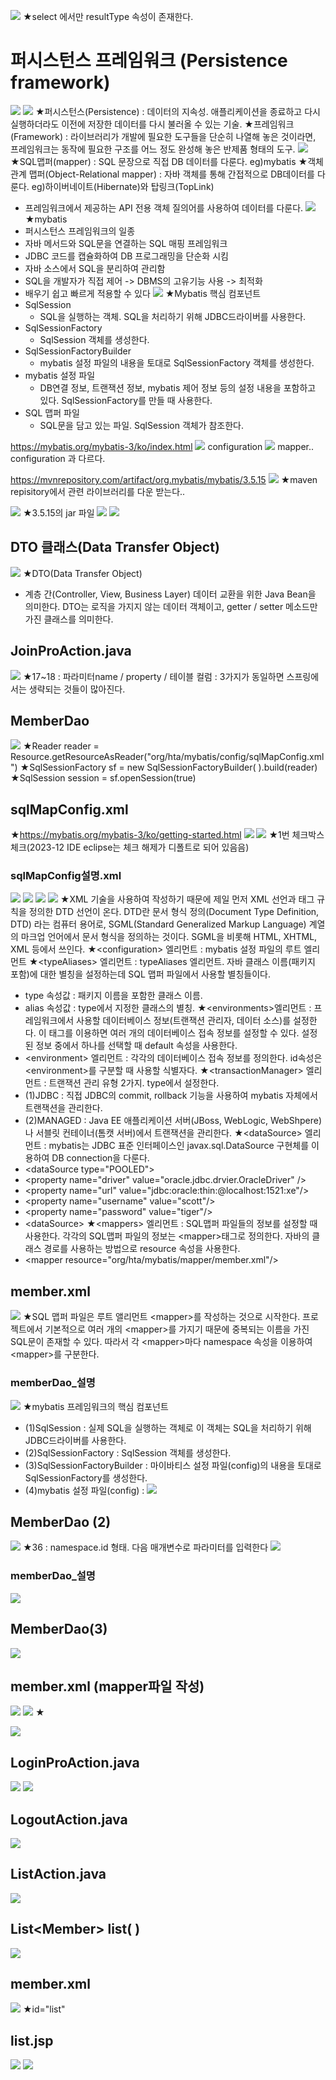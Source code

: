 ![](../image/Pasted%20image%2020240412090917.png)
★select 에서만 resultType 속성이 존재한다.

# 퍼시스턴스 프레임워크 (Persistence framework)
![](../image/Pasted%20image%2020240412090941.png)
![](../image/Pasted%20image%2020240412091021.png)
★퍼시스턴스(Persistence) : 데이터의 지속성. 애플리케이션을 종료하고 다시 실행하더라도 이전에 저장한 데이터를 다시 불러올 수 있는 기술.
★프레임워크(Framework) : 라이브러리가 개발에 필요한 도구들을 단순히 나열해 놓은 것이라면, 프레임워크는 동작에 필요한 구조를 어느 정도 완성해 놓은 반제품 형태의 도구.
![](../image/Pasted%20image%2020240412091130.png)
★SQL맵퍼(mapper) : SQL 문장으로 직접 DB 데이터를 다룬다. eg)mybatis
★객체 관계 맵퍼(Object-Relational mapper) : 자바 객체를 통해 간접적으로 DB데이터를 다룬다. eg)하이버네이트(Hibernate)와 탑링크(TopLink)
- 프레임워크에서 제공하는 API 전용 객체 질의어를 사용하여 데이터를 다룬다.
![](../image/Pasted%20image%2020240412091236.png)
★mybatis
- 퍼시스턴스 프레임워크의 일종
- 자바 메서드와 SQL문을 연결하는 SQL 매핑 프레임워크
- JDBC 코드를 캡슐화하여 DB 프로그래밍을 단순화 시킴
- 자바 소스에서 SQL을 분리하여 관리함
- SQL을 개발자가 직접 제어 -> DBMS의 고유기능 사용 -> 최적화
- 배우기 쉽고 빠르게 적용할 수 있다
![](../image/Pasted%20image%2020240412091344.png)
★Mybatis 핵심 컴포넌트
- SqlSession
  - SQL을 실행하는 객체. SQL을 처리하기 위해 JDBC드라이버를 사용한다.
- SqlSessionFactory
  - SqlSession 객체를 생성한다.
- SqlSessionFactoryBuilder
  - mybatis 설정 파일의 내용을 토대로 SqlSessionFactory 객체를 생성한다.
- mybatis 설정 파일
  - DB연결 정보, 트랜잭션 정보, mybatis 제어 정보 등의 설정 내용을 포함하고 있다. SqlSessionFactory를 만들 때 사용한다.
- SQL 맵퍼 파일
  - SQL문을 담고 있는 파일. SqlSession 객체가 참조한다.

https://mybatis.org/mybatis-3/ko/index.html
![](../image/Pasted%20image%2020240412091855.png)
configuration
![](../image/Pasted%20image%2020240412091824.png)
mapper.. configuration 과 다르다.

https://mvnrepository.com/artifact/org.mybatis/mybatis/3.5.15
![](../image/Pasted%20image%2020240412092059.png)
★maven repisitory에서 관련 라이브러리를 다운 받는다..

![](../image/Pasted%20image%2020240412092152.png)
★3.5.15의 jar 파일
![](../image/240412_Image20240412092211.png)
![](../image/Pasted%20image%2020240412094133.png)

## DTO 클래스(Data Transfer Object)
![](../image/Pasted%20image%2020240412094252.png)
★DTO(Data Transfer Object)
- 계층 간(Controller, View, Business Layer) 데이터 교환을 위한 Java Bean을 의미한다. DTO는 로직을 가지지 않는 데이터 객체이고, getter / setter 메소드만 가진 클래스를 의미한다.


## JoinProAction.java
![](../image/Pasted%20image%2020240412112052.png)
★17~18 : 파라미터name / property /  테이블 컬럼 : 3가지가 동일하면 스프링에서는 생략되는 것들이 많아진다.


## MemberDao
![](../image/Pasted%20image%2020240412113332.png)
★Reader reader = Resource.getResourceAsReader("org/hta/mybatis/config/sqlMapConfig.xml")
★SqlSessionFactory sf = new SqlSessionFactoryBuilder( ).build(reader)
★SqlSession session = sf.openSession(true)
## sqlMapConfig.xml
★https://mybatis.org/mybatis-3/ko/getting-started.html
![](../image/Pasted%20image%2020240412113619.png)
![](../image/Pasted%20image%2020240412120130.png)
★1번 체크박스 체크(2023-12 IDE eclipse는 체크 해제가 디폴트로 되어 있음음)

### sqlMapConfig설명.xml
![](../image/Pasted%20image%2020240412120156.png)
![](../image/Pasted%20image%2020240412121209.png)
![](../image/Pasted%20image%2020240412121902.png)
![](../image/Pasted%20image%2020240412122152.png)
★XML 기술을 사용하여 작성하기 때문에 제일 먼저 XML 선언과 태그 규칙을 정의한 DTD 선언이 온다. DTD란 문서 형식 정의(Document Type Definition, DTD) 라는 컴퓨터 용어로, SGML(Standard Generalized Markup Language) 계열의 마크업 언어에서 문서 형식을 정의하는 것이다. SGML을 비롯해 HTML, XHTML, XML 등에서 쓰인다.
★\<configuration> 엘리먼트 : mybatis 설정 파일의 루트 엘리먼트
★\<typeAliases> 엘리먼트 : typeAliases 엘리먼트. 자바 클래스 이름(패키지 포함)에 대한 별칭을 설정하는데 SQL 맵퍼 파일에서 사용할 별칭들이다.
- type 속성값 : 패키지 이름을 포함한 클래스 이름.
- alias 속성값 : type에서 지정한 클래스의 별칭.
★\<environments>엘리먼트 : 프레임워크에서 사용할 데이터베이스 정보(트랜잭션 관리자, 데이터 소스)를 설정한다. 이 태그를 이용하면 여러 개의 데이터베이스 접속 정보를 설정할 수 있다. 설정된 정보 중에서 하나를 선택할 때 default 속성을 사용한다.
- \<environment> 엘리먼트 : 각각의 데이터베이스 접속 정보를 정의한다. id속성은 \<environment>를 구분할 때 사용할 식별자다.
★\<transactionManager> 엘리먼트 : 트랜잭션 관리 유형 2가지. type에서 설정한다.
- (1)JDBC : 직접 JDBC의 commit, rollback 기능을 사용하여 mybatis 자체에서 트랜잭션을 관리한다.
- (2)MANAGED : Java EE 애플리케이션 서버(JBoss, WebLogic, WebShpere)나 서블릿 컨테이너(톰캣 서버)에서 트랜잭션을 관리한다.
★\<dataSource> 엘리먼트 : mybatis는 JDBC 표준 인터페이스인 javax.sql.DataSource 구현체를 이용하여 DB connection을 다룬다.
- \<dataSource type="POOLED">
-   \<property name="driver" value="oracle.jdbc.drvier.OracleDriver" />
-   \<property name="url" value="jdbc:oracle:thin:@localhost:1521:xe"/>
-   \<property name="username" value="scott"/>
-   \<property name="password" value="tiger"/>
- \<dataSource>
★\<mappers> 엘리먼트 : SQL맵퍼 파일들의 정보를 설정할 때 사용한다. 각각의 SQL맵퍼 파일의 정보는 \<mapper>태그로 정의한다. 자바의 클래스 경로를 사용하는 방법으로 resource 속성을 사용한다.
- \<mapper resource="org/hta/mybatis/mapper/member.xml"/>

## member.xml
![](../image/Pasted%20image%2020240412123244.png)
★SQL 맵퍼 파일은 루트 앨리먼트 \<mapper>를 작성하는 것으로 시작한다. 프로젝트에서 기본적으로 여러 개의 \<mapper>를 가지기 때문에 중복되는 이름을 가진 SQL문이 존재할 수 있다. 따라서 각 \<mapper>마다 namespace 속성을 이용하여 \<mapper>를 구분한다.


### memberDao_설명
![](../image/Pasted%20image%2020240412124926.png)
★mybatis 프레임워크의 핵심 컴포넌트
- (1)SqlSession : 실제 SQL을 실행하는 객체로 이 객체는 SQL을 처리하기 위해 JDBC드라이버를 사용한다.
- (2)SqlSessionFactory : SqlSession 객체를 생성한다.
- (3)SqlSessionFactoryBuilder : 마이바티스 설정 파일(config)의 내용을 토대로 SqlSessionFactory를 생성한다.
- (4)mybatis 설정 파일(config) : 
![](../image/Pasted%20image%2020240412140550.png)


## MemberDao (2)
![](../image/Pasted%20image%2020240412142536.png)
★36 : namespace.id 형태. 다음 매개변수로 파라미터를 입력한다
![](../image/Pasted%20image%2020240412143014.png)


### memberDao_설명
![](../image/Pasted%20image%2020240412144020.png)

## MemberDao(3)
![](../image/Pasted%20image%2020240412144404.png)


## member.xml (mapper파일 작성)
![](../image/Pasted%20image%2020240412144811.png)
![](../image/Pasted%20image%2020240412150555.png)
★

![](../image/Pasted%20image%2020240412151435.png)


## LoginProAction.java
![](../image/Pasted%20image%2020240412160630.png)
![](../image/Pasted%20image%2020240412161449.png)


## LogoutAction.java
![](../image/Pasted%20image%2020240412163745.png)


## ListAction.java
![](../image/Pasted%20image%2020240412164457.png)

## List\<Member> list( )
![](../image/Pasted%20image%2020240412164956.png)


## member.xml
![](../image/Pasted%20image%2020240412170430.png)
★id="list"


## list.jsp
![](../image/Pasted%20image%2020240412172143.png)
![](../image/Pasted%20image%2020240412173746.png)
  